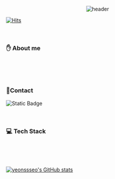 <div align="center"> 

  <!--Header-->  
  ![header](https://capsule-render.vercel.app/api?type=waving&color=gradient&height=300&section=header&text=Welcome%20to%20my%20github&fontSize=70&fontColor=ffffff)
</div>

<div>  

  <!--body-->
  [![Hits](https://hits.seeyoufarm.com/api/count/incr/badge.svg?url=https%3A%2F%2Fgithub.com%2Fgjbae1212%2Fhit-counter)](https://hits.seeyoufarm.com)  
  <br/>
  <br/>
  ### :hand: About me

  <br/>
  <br/>
  <br/>
  
  ### 💬Contact 

  <img alt="Static Badge" src="https://img.shields.io/badge/-dltj2541%40naver.com-white?style=flat-square&logo=naver&logoColor=white&labelColor=%2303C75A&color=%2303C75A">   
   <br/>
   <br/>
   <br/>

  ### :computer: Tech Stack 

  <br/>
  <br/>
  <br/>
   
  [![yeonssseo's GitHub stats](https://github-readme-stats.vercel.app/api?username=yeonssseo)](https://github.com/anuraghazra/github-readme-stats)
</div>
